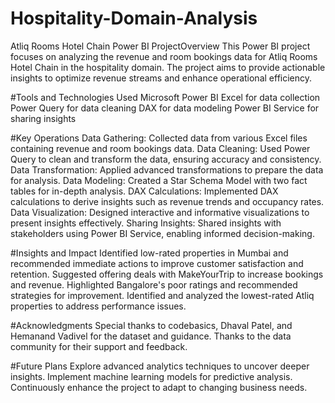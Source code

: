 # Hospitality-Domain-Analysis
Atliq Rooms Hotel Chain Power BI ProjectOverview
This Power BI project focuses on analyzing the revenue and room bookings data for Atliq Rooms Hotel Chain in the hospitality domain. The project aims to provide actionable insights to optimize revenue streams and enhance operational efficiency.

#Tools and Technologies Used
Microsoft Power BI
Excel for data collection
Power Query for data cleaning
DAX for data modeling
Power BI Service for sharing insights

#Key Operations
Data Gathering: Collected data from various Excel files containing revenue and room bookings data.
Data Cleaning: Used Power Query to clean and transform the data, ensuring accuracy and consistency.
Data Transformation: Applied advanced transformations to prepare the data for analysis.
Data Modeling: Created a Star Schema Model with two fact tables for in-depth analysis.
DAX Calculations: Implemented DAX calculations to derive insights such as revenue trends and occupancy rates.
Data Visualization: Designed interactive and informative visualizations to present insights effectively.
Sharing Insights: Shared insights with stakeholders using Power BI Service, enabling informed decision-making.

#Insights and Impact
Identified low-rated properties in Mumbai and recommended immediate actions to improve customer satisfaction and retention.
Suggested offering deals with MakeYourTrip to increase bookings and revenue.
Highlighted Bangalore's poor ratings and recommended strategies for improvement.
Identified and analyzed the lowest-rated Atliq properties to address performance issues.

#Acknowledgments
Special thanks to codebasics, Dhaval Patel, and Hemanand Vadivel for the dataset and guidance.
Thanks to the data community for their support and feedback.

#Future Plans
Explore advanced analytics techniques to uncover deeper insights.
Implement machine learning models for predictive analysis.
Continuously enhance the project to adapt to changing business needs.
